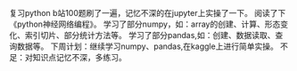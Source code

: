 复习python b站100题刷了一遍，记忆不深的在jupyter上实操了一下。 
阅读了下《python神经网络编程》。 
学习了部分numpy，如：array的创建、计算、形态变化、索引切片、部分统计方法等。 
学习了部分pandas,如：创建、数据读取、查询数据等。 
下周计划：继续学习numpy、pandas,在kaggle上进行简单实操。 
不足：对知识点记忆不深，多练习。
